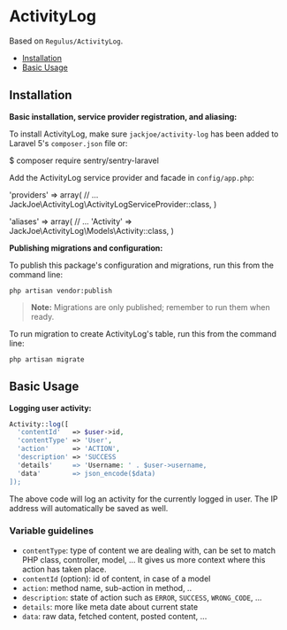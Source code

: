 ActivityLog
===========

Based on `Regulus/ActivityLog`.

- [Installation](#installation)
- [Basic Usage](#basic-usage)

<a name="installation"></a>
## Installation

**Basic installation, service provider registration, and aliasing:**

To install ActivityLog, make sure `jackjoe/activity-log` has been added to Laravel 5's `composer.json` file or:

  $ composer require sentry/sentry-laravel

Add the ActivityLog service provider and facade in `config/app.php`:

  'providers' => array(
    // ...
    JackJoe\ActivityLog\ActivityLogServiceProvider::class,
  )

  'aliases' => array(
    // ...
    'Activity' => JackJoe\ActivityLog\Models\Activity::class,
  )

**Publishing migrations and configuration:**

To publish this package's configuration and migrations, run this from the command line:

	php artisan vendor:publish

> **Note:** Migrations are only published; remember to run them when ready.

To run migration to create ActivityLog's table, run this from the command line:

	php artisan migrate

<a name="basic-usage"></a>
## Basic Usage

**Logging user activity:**

```php
Activity::log([
  'contentId'   => $user->id,
  'contentType' => 'User',
  'action'      => 'ACTION',
  'description' => 'SUCCESS
  'details'     => 'Username: ' . $user->username,
  'data'        => json_encode($data)
]);
```

The above code will log an activity for the currently logged in user. The IP address will automatically be saved as well.

### Variable guidelines

- `contentType`: type of content we are dealing with, can be set to match PHP class, controller, model, ... It gives us more context where this action has taken place.
- `contentId` (option): id of content, in case of a model
- `action`: method name, sub-action in method, ..
- `description`: state of action such as `ERROR`, `SUCCESS`, `WRONG_CODE`, ...
- `details`: more like meta date about current state
- `data`: raw data, fetched content, posted content, ...
